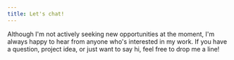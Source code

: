 ```yaml
---
title: Let's chat!
---
```


Although I'm not actively seeking new opportunities at the moment, I'm always happy to hear from anyone who's interested in my work. If you have a question, project idea, or just want to say hi, feel free to drop me a line!

